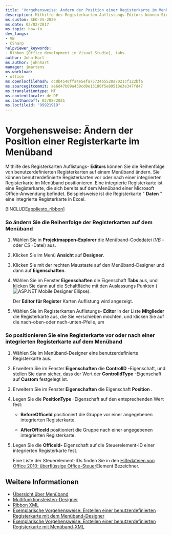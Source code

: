 ```yaml
---
title: 'Vorgehensweise: Ändern der Position einer Registerkarte im Menüband'
description: Mithilfe des Registerkarten Auflistungs-Editors können Sie die Reihenfolge von benutzerdefinierten Registerkarten auf einem Menüband ändern und benutzerdefinierte Registerkarten vor oder nach einer integrierten Registerkarte im Menüband positionieren.
ms.custom: SEO-VS-2020
ms.date: 02/02/2017
ms.topic: how-to
dev_langs:
- VB
- CSharp
helpviewer_keywords:
- Ribbon [Office development in Visual Studio], tabs
author: John-Hart
ms.author: johnhart
manager: jmartens
ms.workload:
- office
ms.openlocfilehash: dc0b4548ffa4e5efa75734b5528a7021cf122bfa
ms.sourcegitcommit: ae6d47b09a439cd0e13180f5e89510e3e347fd47
ms.translationtype: MT
ms.contentlocale: de-DE
ms.lasthandoff: 02/08/2021
ms.locfileid: "99921919"
---
```

# <a name="how-to-change-the-position-of-a-tab-on-the-ribbon"></a>Vorgehensweise: Ändern der Position einer Registerkarte im Menüband
  Mithilfe des Registerkarten Auflistungs- **Editors** können Sie die Reihenfolge von benutzerdefinierten Registerkarten auf einem Menüband ändern. Sie können benutzerdefinierte Registerkarten vor oder nach einer integrierten Registerkarte im Menüband positionieren. Eine integrierte Registerkarte ist eine Registerkarte, die sich bereits auf dem Menüband einer Microsoft Office-Anwendung befindet. Beispielsweise ist die Registerkarte " **Daten** " eine integrierte Registerkarte in Excel.

 [!INCLUDE[appliesto_ribbon](../vsto/includes/appliesto-ribbon-md.md)]

### <a name="to-change-the-order-of-tabs-on-the-ribbon"></a>So ändern Sie die Reihenfolge der Registerkarten auf dem Menüband

1. Wählen Sie in **Projektmappen-Explorer** die Menüband-Codedatei (*VB* -oder *CS* -Datei) aus.

2. Klicken Sie im Menü **Ansicht** auf **Designer**.

3. Klicken Sie mit der rechten Maustaste auf den Menüband-Designer und dann auf **Eigenschaften**.

4. Wählen Sie im Fenster **Eigenschaften** die Eigenschaft **Tabs** aus, und klicken Sie dann auf die Schaltfläche mit den Auslassungs Punkten (![ASP.NET Mobile Designer Ellipse](../sharepoint/media/mwellipsis.gif "Auslassungszeichen im ASP.NET Mobile-Designer")).

     Der **Editor für Register** Karten Auflistung wird angezeigt.

5. Wählen Sie im Registerkarten Auflistungs- **Editor** in der Liste **Mitglieder** die Registerkarte aus, die Sie verschieben möchten, und klicken Sie auf die nach-oben-oder nach-unten-Pfeile, um

### <a name="to-position-a-tab-before-or-after-a-built-in-tab-on-the-ribbon"></a>So positionieren Sie eine Registerkarte vor oder nach einer integrierten Registerkarte auf dem Menüband

1. Wählen Sie im Menüband-Designer eine benutzerdefinierte Registerkarte aus.

2. Erweitern Sie im Fenster **Eigenschaften** die **ControlID** -Eigenschaft, und stellen Sie dann sicher, dass der Wert der **ControlIdType** -Eigenschaft auf **Custom** festgelegt ist.

3. Erweitern Sie im Fenster **Eigenschaften** die Eigenschaft **Position** .

4. Legen Sie die **PositionType** -Eigenschaft auf den entsprechenden Wert fest:

    - **BeforeOfficeId** positioniert die Gruppe vor einer angegebenen integrierten Registerkarte.

    - **AfterOfficeId** positioniert die Gruppe nach einer angegebenen integrierten Registerkarte.

5. Legen Sie die **OfficeId-** Eigenschaft auf die Steuerelement-ID einer integrierten Registerkarte fest.

     Eine Liste der Steuerelement-IDs finden Sie in den [Hilfedateien von Office 2010: überflüssige Office-Steuer](https://www.microsoft.com/download/details.aspx?id=6627)Element Bezeichner.

## <a name="see-also"></a>Weitere Informationen
- [Übersicht über Menüband](../vsto/ribbon-overview.md)
- [Multifunktionsleisten-Designer](../vsto/ribbon-designer.md)
- [Ribbon XML](../vsto/ribbon-xml.md)
- [Exemplarische Vorgehensweise: Erstellen einer benutzerdefinierten Registerkarte mit dem Menüband-Designer](../vsto/walkthrough-creating-a-custom-tab-by-using-the-ribbon-designer.md)
- [Exemplarische Vorgehensweise: Erstellen einer benutzerdefinierten Registerkarte mit Menüband-XML](../vsto/walkthrough-creating-a-custom-tab-by-using-ribbon-xml.md)
